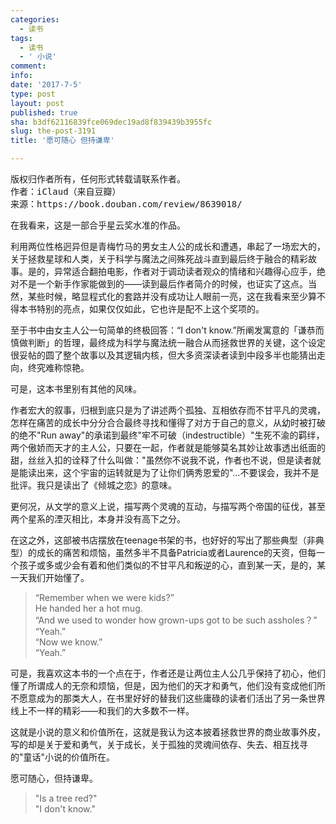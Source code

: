 ```yaml
---
categories:
  - 读书
tags:
  - 读书
  - ' 小说'
comment: 
info: 
date: '2017-7-5'
type: post
layout: post
published: true
sha: b3df62116839fce069dec19ad8f839439b3955fc
slug: the-post-3191
title: '愿可随心 但持谦卑'

---
```

<pre>
版权归作者所有，任何形式转载请联系作者。
作者：iClaud（来自豆瓣）
来源：https://book.douban.com/review/8639018/
</pre>

在我看来，这是一部合乎星云奖水准的作品。

利用两位性格迥异但是青梅竹马的男女主人公的成长和遭遇，串起了一场宏大的，关于拯救星球和人类，关于科学与魔法之间殊死战斗直到最后终于融合的精彩故事。是的，异常适合翻拍电影，作者对于调动读者观众的情绪和兴趣得心应手，绝对不是一个新手作家能做到的——读到最后作者简介的时候，也证实了这点。当然，某些时候，略显程式化的套路并没有成功让人眼前一亮，这在我看来至少算不得本书特别的亮点，如果仅仅如此，它也许是配不上这个奖项的。

至于书中由女主人公一句简单的终极回答：“I don't know.”所阐发寓意的「谦恭而慎做判断」的哲理，最终成为科学与魔法统一融合从而拯救世界的关键，这个设定很妥帖的圆了整个故事以及其逻辑内核，但大多资深读者读到中段多半也能猜出走向，终究难称惊艳。

可是，这本书里别有其他的风味。

作者宏大的叙事，归根到底只是为了讲述两个孤独、互相依存而不甘平凡的灵魂，怎样在痛苦的成长中分分合合最终寻找和懂得了对方于自己的意义，从幼时被打破的绝不"Run away"的承诺到最终"牢不可破（indestructible）"生死不渝的羁绊，两个傲娇而天才的主人公，只要在一起，作者就是能够莫名其妙让故事透出纸面的甜，丝丝入扣的诠释了什么叫做："虽然你不说我不说，作者也不说，但是读者就是能读出来，这个宇宙的运转就是为了让你们俩秀恩爱的"…不要误会，我并不是批评。我只是读出了《倾城之恋》的意味。

更何况，从文学的意义上说，描写两个灵魂的互动，与描写两个帝国的征伐，甚至两个星系的湮灭相比，本身并没有高下之分。

在这之外，这部被书店摆放在teenage书架的书，也好好的写出了那些典型（非典型）的成长的痛苦和烦恼，虽然多半不具备Patricia或者Laurence的天资，但每一个孩子或多或少会有着和他们类似的不甘平凡和叛逆的心，直到某一天，是的，某一天我们开始懂了。

>“Remember when we were kids?”     
>He handed her a hot mug.     
>“And we used to wonder how grown-ups got to be such assholes？”    
>“Yeah.”    
>“Now we know.”    
>“Yeah.” 

可是，我喜欢这本书的一个点在于，作者还是让两位主人公几乎保持了初心，他们懂了所谓成人的无奈和烦恼，但是，因为他们的天才和勇气，他们没有变成他们所不愿意成为的那类大人，在书里好好的替我们这些庸碌的读者们活出了另一条世界线上不一样的精彩——和我们的大多数不一样。

这就是小说的意义和价值所在，这就是我认为这本披着拯救世界的商业故事外皮，写的却是关于爱和勇气，关于成长，关于孤独的灵魂间依存、失去、相互找寻的"童话"小说的价值所在。

愿可随心，但持谦卑。

>"Is a tree red?"    
>"I don't know."
